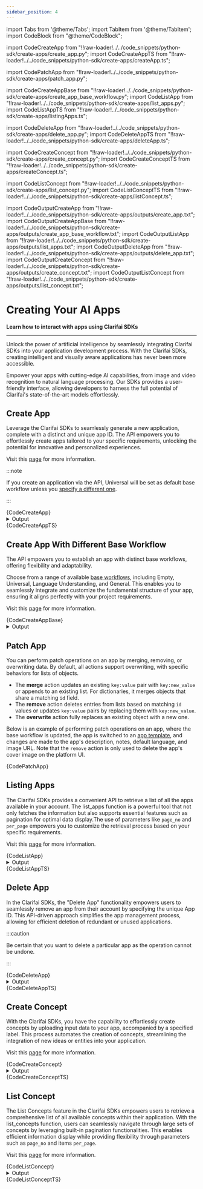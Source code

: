 ```yaml
---
sidebar_position: 4
---
```





import Tabs from '@theme/Tabs';
import TabItem from '@theme/TabItem';
import CodeBlock from "@theme/CodeBlock";

import CodeCreateApp from "!!raw-loader!../../code_snippets/python-sdk/create-apps/create_app.py";
import CodeCreateAppTS from "!!raw-loader!../../code_snippets/python-sdk/create-apps/createApp.ts";

import CodePatchApp from "!!raw-loader!../../code_snippets/python-sdk/create-apps/patch_app.py";

import CodeCreateAppBase from "!!raw-loader!../../code_snippets/python-sdk/create-apps/create_app_base_workflow.py";
import CodeListApp from "!!raw-loader!../../code_snippets/python-sdk/create-apps/list_apps.py";
import CodeListAppTS from "!!raw-loader!../../code_snippets/python-sdk/create-apps/listingApps.ts";

import CodeDeleteApp from "!!raw-loader!../../code_snippets/python-sdk/create-apps/delete_app.py";
import CodeDeleteAppTS from "!!raw-loader!../../code_snippets/python-sdk/create-apps/deleteApp.ts";

import CodeCreateConcept from "!!raw-loader!../../code_snippets/python-sdk/create-apps/create_concept.py";
import CodeCreateConceptTS from "!!raw-loader!../../code_snippets/python-sdk/create-apps/createConcept.ts";

import CodeListConcept from "!!raw-loader!../../code_snippets/python-sdk/create-apps/list_concept.py";
import CodeListConceptTS from "!!raw-loader!../../code_snippets/python-sdk/create-apps/listConcept.ts";



import CodeOutputCreateApp from "!!raw-loader!../../code_snippets/python-sdk/create-apps/outputs/create_app.txt";
import CodeOutputCreateAppBase from "!!raw-loader!../../code_snippets/python-sdk/create-apps/outputs/create_app_base_workflow.txt";
import CodeOutputListApp from "!!raw-loader!../../code_snippets/python-sdk/create-apps/outputs/list_apps.txt";
import CodeOutputDeleteApp from "!!raw-loader!../../code_snippets/python-sdk/create-apps/outputs/delete_app.txt";
import CodeOutputCreateConcept from "!!raw-loader!../../code_snippets/python-sdk/create-apps/outputs/create_concept.txt";
import CodeOutputListConcept from "!!raw-loader!../../code_snippets/python-sdk/create-apps/outputs/list_concept.txt";



# Creating Your AI Apps

**Learn how to interact with apps using Clarifai SDKs**
<hr />

Unlock the power of artificial intelligence by seamlessly integrating Clarifai SDKs into your application development process. With the Clarifai SDKs, creating intelligent and visually aware applications has never been more accessible. 

Empower your apps with cutting-edge AI capabilities, from image and video recognition to natural language processing. Our SDKs provides a user-friendly interface, allowing developers to harness the full potential of Clarifai's state-of-the-art models effortlessly.


## Create App

Leverage the Clarifai SDKs to seamlessly generate a new application, complete with a distinct and unique app ID. The API empowers you to effortlessly create apps tailored to your specific requirements, unlocking the potential for innovative and personalized experiences.

Visit this [page](https://docs.clarifai.com/clarifai-basics/applications/) for more information.

:::note

If you create an application via the API, Universal will be set as default base workflow unless you [specify a different one](https://docs.clarifai.com/api-guide/workflows/base-workflows/#update-your-base-workflow).

:::

<Tabs>
<TabItem value="python" label="Python">
    <CodeBlock className="language-python">{CodeCreateApp}</CodeBlock>
    <details>
  <summary>Output</summary>
    <CodeBlock className="language-text">{CodeOutputCreateApp}</CodeBlock>
</details>
</TabItem>
<TabItem value="typescript" label="Typescript">
    <CodeBlock className="language-typescript">{CodeCreateAppTS}</CodeBlock>
</TabItem>
</Tabs>

## Create App With Different Base Workflow

The API empowers you to establish an app with distinct base workflows, offering flexibility and adaptability.

Choose from a range of available [base workflows](https://docs.clarifai.com/portal-guide/workflows/base-workflows), including Empty, Universal, Language Understanding, and General. This enables you to seamlessly integrate and customize the fundamental structure of your app, ensuring it aligns perfectly with your project requirements.

Visit this [page](https://docs.clarifai.com/clarifai-basics/applications/application-settings) for more information.

<Tabs>
<TabItem value="python" label="Python">
    <CodeBlock className="language-python">{CodeCreateAppBase}</CodeBlock>
</TabItem>
</Tabs>

<details>
  <summary>Output</summary>
    <CodeBlock className="language-text">{CodeOutputCreateAppBase}</CodeBlock>
</details>

## Patch App

You can perform patch operations on an app by merging, removing, or overwriting data. By default, all actions support overwriting, with specific behaviors for lists of objects.

- The **merge** action updates an existing `key:value` pair with `key:new_value` or appends to an existing list. For dictionaries, it merges objects that share a matching `id` field.
- The **remove** action deletes entries from lists based on matching `id` values or updates `key:value` pairs by replacing them with `key:new_value`.
- The **overwrite** action fully replaces an existing object with a new one.

Below is an example of performing patch operations on an app, where the base workflow is updated, the app is switched to an [app template](https://docs.clarifai.com/clarifai-basics/app-templates), and changes are made to the app's description, notes, default language, and image URL. Note that the `remove` action is only used to delete the app's cover image on the platform UI.

<Tabs>
<TabItem value="python" label="Python">
    <CodeBlock className="language-python">{CodePatchApp}</CodeBlock>
</TabItem>
</Tabs>

## Listing Apps

The Clarifai SDKs provides a convenient API to retrieve a list of all the apps available in your account. The list_apps function is a powerful tool that not only fetches the information but also supports essential features such as pagination for optimal data display.The use of parameters like `page_no` and `per_page` empowers you to customize the retrieval process based on your specific requirements.

Visit this [page](https://docs.clarifai.com/api-guide/advanced-topics/pagination) for more information.

<Tabs>
<TabItem value="python" label="Python">
    <CodeBlock className="language-python">{CodeListApp}</CodeBlock>
    <details>
  <summary>Output</summary>
    <CodeBlock className="language-text">{CodeOutputListApp}</CodeBlock>
</details>
</TabItem>
<TabItem value="typescript" label="Typescript">
    <CodeBlock className="language-python">{CodeListAppTS}</CodeBlock>
</TabItem>
</Tabs>




## Delete App

In the Clarifai SDKs, the "Delete App" functionality empowers users to seamlessly remove an app from their account by specifying the unique App ID. This API-driven approach simplifies the app management process, allowing for efficient deletion of redundant or unused applications.

:::caution

Be certain that you want to delete a particular app as the operation cannot be undone.

:::



<Tabs>
<TabItem value="python" label="Python">
    <CodeBlock className="language-python">{CodeDeleteApp}</CodeBlock>
    <details>
  <summary>Output</summary>
    <CodeBlock className="language-text">{CodeOutputDeleteApp}</CodeBlock>
</details>
</TabItem>
<TabItem value="typescript" label="Typescript">
    <CodeBlock className="language-python">{CodeDeleteAppTS}</CodeBlock>
</TabItem>
</Tabs>



                                                                                                        
## Create Concept

With the Clarifai SDKs, you have the capability to effortlessly create concepts by uploading input data to your app, accompanied by a specified label. This process automates the creation of concepts, streamlining the integration of new ideas or entities into your application.

Visit this [page](https://docs.clarifai.com/portal-guide/concepts/create-get-update-delete) for more information.

<Tabs>
<TabItem value="python" label="Python">
    <CodeBlock className="language-python">{CodeCreateConcept}</CodeBlock>
    <details>
  <summary>Output</summary>
    <CodeBlock className="language-text">{CodeOutputCreateConcept}</CodeBlock>
</details>
</TabItem>
<TabItem value="typescript" label="Typescript">
    <CodeBlock className="language-python">{CodeCreateConceptTS}</CodeBlock>
</TabItem>
</Tabs>



                                      


## List Concept 

The List Concepts feature in the Clarifai SDKs  empowers users to retrieve a comprehensive list of all available concepts within their application. With the list_concepts function, users can seamlessly navigate through large sets of concepts by leveraging built-in pagination functionalities. This enables efficient information display while providing flexibility through parameters such as `page_no` and items `per_page`.

Visit this [page](https://docs.clarifai.com/api-guide/advanced-topics/pagination) for more information.



<Tabs>
<TabItem value="python" label="Python">
    <CodeBlock className="language-python">{CodeListConcept}</CodeBlock>
    <details>
  <summary>Output</summary>
    <CodeBlock className="language-text">{CodeOutputListConcept}</CodeBlock>
</details>
</TabItem>
<TabItem value="typescript" label="Typescript">
    <CodeBlock className="language-python">{CodeListConceptTS}</CodeBlock>
</TabItem>
</Tabs>



